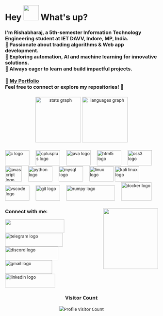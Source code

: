 <h1> Hey <img src="https://emojis.slackmojis.com/emojis/images/1577305505/7373/hand_wave.gif?1577305505" width="50" /> What's up?</h1>

<h3 align="left">
I'm Rishabharaj, a 5th-semester Information Technology Engineering student at IET DAVV, Indore, MP, India.<br>
🔹 Passionate about trading algorithms & Web app development.<br>
🔹 Exploring automation, AI  and machine learning for innovative solutions.<br>
🔹 Always eager to learn and build impactful projects.<br><br>
🔗 <b><a href="https://hello-rs.vercel.app/index.html" target="_blank">My Portfolio</a></b><br>
Feel free to connect or explore my repositories! 🚀
</h3>

###

<div align="center">
  <img src="https://github-readme-stats.vercel.app/api?username=rishabharaj&hide_title=false&hide_rank=false&show_icons=true&include_all_commits=true&count_private=true&disable_animations=false&theme=dracula&locale=en&hide_border=false&order=1" height="150" alt="stats graph"  />
  <img src="https://github-readme-stats.vercel.app/api/top-langs?username=rishabharaj&locale=en&hide_title=false&layout=compact&card_width=320&langs_count=9&theme=dracula&hide_border=false&order=2" height="150" alt="languages graph"  />
</div>

###

<div align="left">
  <img src="https://cdn.jsdelivr.net/gh/devicons/devicon/icons/c/c-original.svg" height="50" width="80" alt="c logo"  />
  <img width="13" />
  <img src="https://cdn.jsdelivr.net/gh/devicons/devicon/icons/cplusplus/cplusplus-original.svg" height="50" width="80" alt="cplusplus logo"  />
  <img width="13" />
  <img src="https://cdn.jsdelivr.net/gh/devicons/devicon/icons/java/java-original.svg" height="50"  width="80" alt="java logo"  />
  <img width="13" />
  <img src="https://cdn.jsdelivr.net/gh/devicons/devicon/icons/html5/html5-original.svg" height="50" width="80" alt="html5 logo"  />
  <img width="13" />
  <img src="https://cdn.jsdelivr.net/gh/devicons/devicon/icons/css3/css3-original.svg" height="50" width="80" alt="css3 logo"  />
  <img width="13" />
  <img src="https://cdn.jsdelivr.net/gh/devicons/devicon/icons/javascript/javascript-original.svg" height="50" width="55" alt="javascript logo"  />
  <img width="13" />
  <img src="https://cdn.jsdelivr.net/gh/devicons/devicon/icons/python/python-original.svg" height="50" width="80" alt="python logo"  />
  <img width="13" />
  <img src="https://cdn.jsdelivr.net/gh/devicons/devicon/icons/mysql/mysql-original.svg" height="50"  width="80" alt="mysql logo"  />
  <img width="13" />
  <img src="https://cdn.jsdelivr.net/gh/devicons/devicon/icons/linux/linux-original.svg" height="50"  width="80" alt="linux logo"  />

  <img src="https://cdn.jsdelivr.net/gh/marwin1991/profile-technology-icons/icons/kali_linux.png" height="50" width="80"  alt="kali linux logo" />
  <img width="13" />
  <img src="https://cdn.jsdelivr.net/gh/devicons/devicon/icons/vscode/vscode-original.svg" height="50" width="80" alt="vscode logo" />
  <img width="13" />
  <img src="https://cdn.jsdelivr.net/gh/devicons/devicon/icons/git/git-original.svg" height="50" width="80" alt="git logo" />
  <img width="13" />
  <img src="https://raw.githubusercontent.com/numpy/numpy/main/branding/logo/primary/numpylogo.svg" height="50" width="160" alt="numpy logo" />
  <img width="13" />
  <img src="https://cdn.jsdelivr.net/gh/devicons/devicon/icons/docker/docker-original.svg" height="60" width="100" alt="docker logo" />
</div>

###

<img align="right" height="200" src="https://i.imgflip.com/9hq6yk.gif" height="45"  width="180" />

###

<div align="left">
  <h3>Connect with me:</h3>
  <a href="https://www.instagram.com/eclipsor_rishabh?igsh=dGM2NXJ0YWxzOGpy" target="_blank">
    <img src="https://img.shields.io/static/v1?message=Instagram&logo=instagram&label=&color=E4405F&logoColor=white&labelColor=&style=for-the-badge" height="45"  width="195" lt="instagram logo"  />
  </a>
  <a href="http://t.me/eclipsor_108" target="_blank">
    <img src="https://img.shields.io/static/v1?message=Telegram&logo=telegram&label=&color=2CA5E0&logoColor=white&labelColor=&style=for-the-badge" height="45" width="190" alt="telegram logo"  />
  </a>
  <a href="https://discordapp.com/users/rishabharaj" target="_blank">
    <img src="https://img.shields.io/static/v1?message=Discord&logo=discord&label=&color=7289DA&logoColor=white&labelColor=&style=for-the-badge" height="45" width="175" alt="discord logo"  />
  </a>
  <a href="mailto:rishabharaj321@gmail.com" target="_blank">
    <img src="https://img.shields.io/static/v1?message=Gmail&logo=gmail&label=&color=D14836&logoColor=white&labelColor=&style=for-the-badge" height="45" width="155" alt="gmail logo"  />
  </a>
  <a href="https://www.linkedin.com/in/rishabharaj-sharma-57a7a8256">
    <img src="https://img.shields.io/static/v1?message=LinkedIn&logo=linkedin&label=&color=0077B5&logoColor=white&labelColor=&style=for-the-badge" height="45"  width="165" alt="linkedin logo"  />
  </a>
</div>

<div align="center" style="font-family: 'Segoe UI', Tahoma, Geneva, Verdana, sans-serif;">
  <h3>Visitor Count</h3>
  <img src="https://profile-counter.glitch.me/rishabharaj/count.svg" alt="Profile Visitor Count" />
</div>

###
